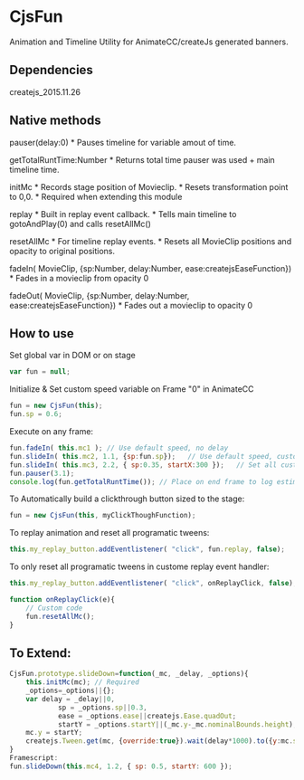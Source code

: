 # CjsFun
Animation and Timeline Utility for AnimateCC/createJs generated banners. 

## Dependencies
createjs_2015.11.26

## Native methods
pauser(delay:0)
	*	Pauses timeline for variable amout of time.

getTotalRuntTime:Number
	*	Returns total time pauser was used + main timeline time.

initMc
	*	Records stage position of Movieclip. 
	*	Resets transformation point to 0,0.
	*	Required when extending this module

replay
	*	Built in replay event callback.
	*	Tells main timeline to gotoAndPlay(0) and calls resetAllMc()

resetAllMc
	*	For timeline replay events. 
	*	Resets all MovieClip positions and opacity to original positions. 

fadeIn( MovieClip, {sp:Number, delay:Number, ease:createjsEaseFunction})
	*	Fades in a movieclip from opacity 0

fadeOut( MovieClip, {sp:Number, delay:Number, ease:createjsEaseFunction})
	*	Fades out a movieclip to opacity 0

## How to use
Set global var in DOM or on stage
```javascript
var fun = null;
```
Initialize & Set custom speed variable on Frame "0" in AnimateCC
```javascript
fun = new CjsFun(this);
fun.sp = 0.6;
```
Execute on any frame:
```javascript
fun.fadeIn( this.mc1 );	// Use default speed, no delay
fun.slideIn( this.mc2, 1.1, {sp:fun.sp});	// Use default speed, custom delay, default start point
fun.slideIn( this.mc3, 2.2, { sp:0.35, startX:300 });	// Set all custom params
fun.pauser(3.1); 
console.log(fun.getTotalRuntTime()); // Place on end frame to log estimated runtime
```
To Automatically build a clickthrough button sized to the stage:
```javascript
fun = new CjsFun(this, myClickThoughFunction);
```
To replay animation and reset all programatic tweens:
```javascript
this.my_replay_button.addEventlistener( "click", fun.replay, false);
```
To only reset all programatic tweens in custome replay event handler:
```javascript
this.my_replay_button.addEventlistener( "click", onReplayClick, false);

function onReplayClick(e){
	// Custom code
	fun.resetAllMc();
}
```
## To Extend:
```javascript
CjsFun.prototype.slideDown=function(_mc, _delay, _options){
	this.initMc(mc); // Required
	_options=_options||{};
	var delay = _delay||0,
			sp = _options.sp||0.3,
			ease = _options.ease||createjs.Ease.quadOut;
			startY = _options.startY||(_mc.y-_mc.nominalBounds.height);
	mc.y = startY;
	createjs.Tween.get(mc, {override:true}).wait(delay*1000).to({y:mc.stageY}, sp*1000, ease);
}
Framescript:
fun.slideDown(this.mc4, 1.2, { sp: 0.5, startY: 600 });
```
